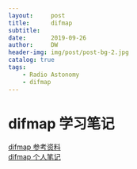 ```yaml
---
layout:     post
title:      difmap
subtitle:   
date:       2019-09-26
author:     DW
header-img: img/post/post-bg-2.jpg
catalog: true
tags:
    - Radio Astonomy  
    - difmap  
---
```


# difmap 学习笔记
[difmap 参考资料](http://dw839566105.github.io/pdf/difmap/cookbook.pdf)  
[difmap 个人笔记](http://dw839566105.github.io/pdf/difmap/difmap.pdf)  

